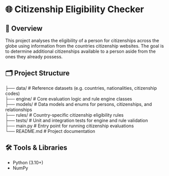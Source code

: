 # 🌐 Citizenship Eligibility Checker

## 📌 Overview
This project analyses the eligibility of a person for citizenships across the globe using information from the countries citizenship websites. The goal is to determine additional citizenships available to a person aside from the ones they already possess.


## 🗂️ Project Structure
├── data/          # Reference datasets (e.g. countries, nationalities, citizenship codes)  
├── engine/        # Core evaluation logic and rule engine classes  
├── models/        # Data models and enums for persons, citizenships, and relationships  
├── rules/         # Country-specific citizenship eligibility rules  
├── tests/         # Unit and integration tests for engine and rule validation  
├── main.py        # Entry point for running citizenship evaluations  
└── README.md      # Project documentation  


## 🛠️ Tools & Libraries
- Python (3.10+)  
- NumPy  
